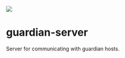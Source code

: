 <img src='https://d.pr/SLO9Sg/3123P4IP+' />

# guardian-server
Server for communicating with guardian hosts.
